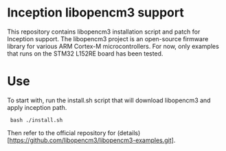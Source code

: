 # Inception libopencm3 support

This repository contains libopencm3 installation script and patch for Inception support.
The libopencm3 project is an open-source firmware library for various ARM Cortex-M microcontrollers.
For now, only examples that runs on the STM32 L152RE board has been tested.

# Use

To start with, run the install.sh script that will download libopencm3 and apply inception path.
```
 bash ./install.sh
```

Then refer to the official repository for (details)[https://github.com/libopencm3/libopencm3-examples.git].
